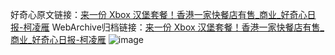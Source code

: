 好奇心原文链接：[来一份 Xbox 汉堡套餐！香港一家快餐店有售_商业_好奇心日报-柯凌雁](https://www.qdaily.com/articles/6802.html)
WebArchive归档链接：[来一份 Xbox 汉堡套餐！香港一家快餐店有售_商业_好奇心日报-柯凌雁](http://web.archive.org/web/20190623171422/https://www.qdaily.com/articles/6802.html)
![image](http://ww3.sinaimg.cn/large/007d5XDply1g3wb58ylxaj30u03h21kx)